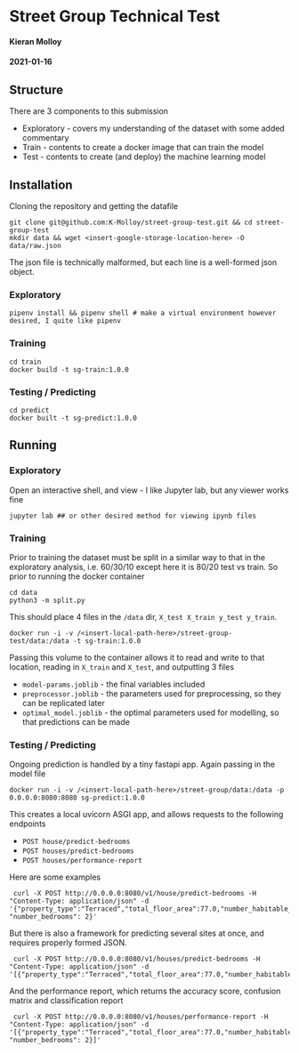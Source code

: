 # Street Group Technical Test

#### Kieran Molloy
#### 2021-01-16


## Structure
There are 3 components to this submission
- Exploratory - covers my understanding of the dataset with some added commentary
- Train - contents to create a docker image that can train the model
- Test - contents to create (and deploy) the machine learning model

## Installation

Cloning the repository and getting the datafile
```
git clone git@github.com:K-Molloy/street-group-test.git && cd street-group-test
mkdir data && wget <insert-google-storage-location-here> -O data/raw.json
```
The json file is technically malformed, but each line is a well-formed json object. 

### Exploratory 
```
pipenv install && pipenv shell # make a virtual environment however desired, I quite like pipenv
```

### Training

```
cd train
docker build -t sg-train:1.0.0
```

### Testing / Predicting

```
cd predict
docker built -t sg-predict:1.0.0
```

## Running

### Exploratory
Open an interactive shell, and view - I like Jupyter lab, but any viewer works fine
```
jupyter lab ## or other desired method for viewing ipynb files
```

### Training
Prior to training the dataset must be split in a similar way to that in the exploratory analysis, i.e. 60/30/10 except here it is 80/20 test vs train. So prior to running the docker container
```
cd data
python3 -m split.py
```
This should place 4 files in the `/data` dir, `X_test X_train y_test y_train`.
```
docker run -i -v /<insert-local-path-here>/street-group-test/data:/data -t sg-train:1.0.0
```
Passing this volume to the container allows it to read and write to that location, reading in `X_train` and `X_test`, and outputting 3 files
- `model-params.joblib` - the final variables included
- `preprocessor.joblib` - the parameters used for preprocessing, so they can be replicated later
- `optimal_model.joblib` - the optimal parameters used for modelling, so that predictions can be made


### Testing / Predicting
Ongoing prediction is handled by a tiny fastapi app. Again passing in the model file
```
docker run -i -v /<insert-local-path-here>/street-group/data:/data -p 0.0.0.0:8080:8080 sg-predict:1.0.0
```
This creates a local uvicorn ASGI app, and allows requests to the following endpoints 
- `POST house/predict-bedrooms`
- `POST houses/predict-bedrooms`
- `POST houses/performance-report`

Here are some examples 
```
 curl -X POST http://0.0.0.0:8080/v1/house/predict-bedrooms -H "Content-Type: application/json" -d '{"property_type":"Terraced","total_floor_area":77.0,"number_habitable_rooms":5,"number_heated_rooms":5,"estimated_min_price":184000,"estimated_max_price":224000,"latitude":51.339409,"longitude":0.752466, "number_bedrooms": 2}'
```
But there is also a framework for predicting several sites at once, and requires properly formed JSON.
```
 curl -X POST http://0.0.0.0:8080/v1/houses/predict-bedrooms -H "Content-Type: application/json" -d '[{"property_type":"Terraced","total_floor_area":77.0,"number_habitable_rooms":5,"number_heated_rooms":5,"estimated_min_price":184000,"estimated_max_price":224000,"latitude":51.339409,"longitude":0.752466}]'
```
And the performance report, which returns the accuracy score, confusion matrix and classification report
```
 curl -X POST http://0.0.0.0:8080/v1/houses/performance-report -H "Content-Type: application/json" -d '[{"property_type":"Terraced","total_floor_area":77.0,"number_habitable_rooms":5,"number_heated_rooms":5,"estimated_min_price":184000,"estimated_max_price":224000,"latitude":51.339409,"longitude":0.752466, "number_bedrooms": 2}]'
```
